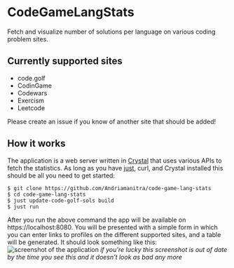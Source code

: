 # CodeGameLangStats

Fetch and visualize number of solutions per language on various coding problem sites.

## Currently supported sites
* code.golf
* CodinGame
* Codewars
* Exercism
* Leetcode

Please create an issue if you know of another site that should be added!

## How it works

The application is a web server written in [Crystal](crystal-lang.org/) that uses various APIs to fetch the statistics.
As long as you have [just](https://github.com/casey/just), curl, and Crystal installed this should be all you need to get started:
```
$ git clone https://github.com/Andriamanitra/code-game-lang-stats
$ cd code-game-lang-stats
$ just update-code-golf-sols build
$ just run
```

After you run the above command the app will be available on https://localhost:8080. You will be presented with a simple
form in which you can enter links to profiles on the different supported sites, and a table will be generated.
It should look something like this:
![screenshot of the application](https://github.com/Andriamanitra/code-game-lang-stats/assets/10672443/4879e4e9-ab72-491b-8ea1-168c05e7d4a1)
*if you're lucky this screenshot is out of date by the time you see this and it doesn't look as bad any more*
